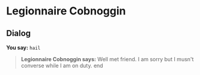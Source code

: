 # Legionnaire Cobnoggin


## Dialog

**You say:** `hail`



>**Legionnaire Cobnoggin says:** Well met friend. I am sorry but I musn't converse while I am on duty.
end
